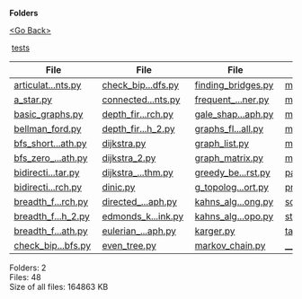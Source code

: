 **Folders**

[&lt;Go Back&gt;](../right.html)

 [tests](tests/right.html)

  

<table><thead><tr class="header"><th><strong>File</strong></th><th><strong>File</strong></th><th><strong>File</strong></th><th><strong>File</strong></th></tr></thead><tbody><tr class="odd"><td><a href="articulation_points.py">articulat...nts.py</a> </td><td><a href="check_bipartite_graph_dfs.py">check_bip...dfs.py</a> </td><td><a href="finding_bridges.py">finding_bridges.py</a> </td><td><a href="minimum_spanning_tree_boruvka.py">minimum_s...vka.py</a> </td></tr><tr class="even"><td><a href="a_star.py">a_star.py</a> </td><td><a href="connected_components.py">connected...nts.py</a> </td><td><a href="frequent_pattern_graph_miner.py">frequent_...ner.py</a> </td><td><a href="minimum_spanning_tree_kruskal.py">minimum_s...kal.py</a> </td></tr><tr class="odd"><td><a href="basic_graphs.py">basic_graphs.py</a> </td><td><a href="depth_first_search.py">depth_fir...rch.py</a> </td><td><a href="gale_shapley_bigraph.py">gale_shap...aph.py</a> </td><td><a href="minimum_spanning_tree_kruskal2.py">minimum_s...al2.py</a> </td></tr><tr class="even"><td><a href="bellman_ford.py">bellman_ford.py</a> </td><td><a href="depth_first_search_2.py">depth_fir...h_2.py</a> </td><td><a href="graphs_floyd_warshall.py">graphs_fl...all.py</a> </td><td><a href="minimum_spanning_tree_prims.py">minimum_s...ims.py</a> </td></tr><tr class="odd"><td><a href="bfs_shortest_path.py">bfs_short...ath.py</a> </td><td><a href="dijkstra.py">dijkstra.py</a> </td><td><a href="graph_list.py">graph_list.py</a> </td><td><a href="minimum_spanning_tree_prims2.py">minimum_s...ms2.py</a> </td></tr><tr class="even"><td><a href="bfs_zero_one_shortest_path.py">bfs_zero_...ath.py</a> </td><td><a href="dijkstra_2.py">dijkstra_2.py</a> </td><td><a href="graph_matrix.py">graph_matrix.py</a> </td><td><a href="multi_heuristic_astar.py">multi_heu...tar.py</a> </td></tr><tr class="odd"><td><a href="bidirectional_a_star.py">bidirecti...tar.py</a> </td><td><a href="dijkstra_algorithm.py">dijkstra_...thm.py</a> </td><td><a href="greedy_best_first.py">greedy_be...rst.py</a> </td><td><a href="page_rank.py">page_rank.py</a> </td></tr><tr class="even"><td><a href="bidirectional_breadth_first_search.py">bidirecti...rch.py</a> </td><td><a href="dinic.py">dinic.py</a> </td><td><a href="g_topological_sort.py">g_topolog...ort.py</a> </td><td><a href="prim.py">prim.py</a> </td></tr><tr class="odd"><td><a href="breadth_first_search.py">breadth_f...rch.py</a> </td><td><a href="directed_and_undirected_(weighted)_graph.py">directed_...aph.py</a> </td><td><a href="kahns_algorithm_long.py">kahns_alg...ong.py</a> </td><td><a href="scc_kosaraju.py">scc_kosaraju.py</a> </td></tr><tr class="even"><td><a href="breadth_first_search_2.py">breadth_f...h_2.py</a> </td><td><a href="edmonds_karp_multiple_source_and_sink.py">edmonds_k...ink.py</a> </td><td><a href="kahns_algorithm_topo.py">kahns_alg...opo.py</a> </td><td><a href="strongly_connected_components.py">strongly_...nts.py</a> </td></tr><tr class="odd"><td><a href="breadth_first_search_shortest_path.py">breadth_f...ath.py</a> </td><td><a href="eulerian_path_and_circuit_for_undirected_graph.py">eulerian_...aph.py</a> </td><td><a href="karger.py">karger.py</a> </td><td><a href="tarjans_scc.py">tarjans_scc.py</a> </td></tr><tr class="even"><td><a href="check_bipartite_graph_bfs.py">check_bip...bfs.py</a> </td><td><a href="even_tree.py">even_tree.py</a> </td><td><a href="markov_chain.py">markov_chain.py</a> </td><td><a href="__init__.py">__init__.py</a> </td></tr></tbody></table>

Folders: 2  
Files: 48  
Size of all files: 164863 KB
